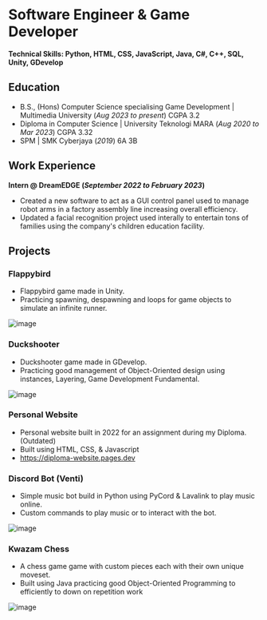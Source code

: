# Software Engineer & Game Developer
**Technical Skills: Python, HTML, CSS, JavaScript, Java, C#, C++, SQL, Unity, GDevelop**

## Education
- B.S., (Hons) Computer Science specialising Game Development | Multimedia University (_Aug 2023 to present_) CGPA 3.2
- Diploma in Computer Science | University Teknologi MARA (_Aug 2020 to Mar 2023_) CGPA 3.32
- SPM | SMK Cyberjaya (_2019_) 6A 3B

## Work Experience
**Intern @ DreamEDGE (_September 2022 to February 2023_)**
- Created a new software to act as a GUI control panel used to manage robot arms in a factory assembly line increasing overall efficiency.
- Updated a facial recognition project used interally to entertain tons of families using the company's children education facility.

## Projects

### Flappybird
- Flappybird game made in Unity.
- Practicing spawning, despawning and loops for game objects to simulate an infinite runner.

![image](https://github.com/user-attachments/assets/4a91cd20-ac83-428b-9b7d-32f147502fd8)

### Duckshooter
- Duckshooter game made in GDevelop.
- Practicing good management of Object-Oriented design using instances, Layering, Game Development Fundamental.

![image](https://github.com/user-attachments/assets/18f3787d-3f00-4973-92df-da28cb4272fe)

### Personal Website
- Personal website built in 2022 for an assignment during my Diploma. (Outdated)
- Built using HTML, CSS, & Javascript 
- https://diploma-website.pages.dev

### Discord Bot (Venti)
- Simple music bot build in Python using PyCord & Lavalink to play music online.
- Custom commands to play music or to interact with the bot.

![image](https://github.com/user-attachments/assets/9593c162-3b62-498f-907f-55a2e2527ace)

### Kwazam Chess 
- A chess game game with custom pieces each with their own unique moveset.
- Built using Java practicing good Object-Oriented Programming to efficiently to down on repetition work

![image](https://github.com/user-attachments/assets/a1618f07-32ad-4a17-adff-7887f1543414)
